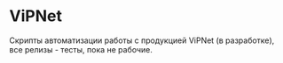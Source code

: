 # ViPNet
Скрипты автоматизации работы с продукцией ViPNet (в разработке), все релизы - тесты, пока не рабочие.
